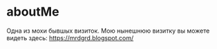 # aboutMe

Одна из мохи бывшых визиток. Мою нынешнюю визитку вы можете видеть здесь:
https://mrdgrd.blogspot.com/
